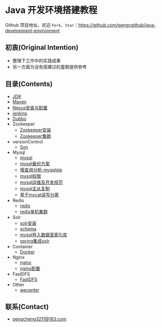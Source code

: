 # Java 开发环境搭建教程

Github 项目地址，欢迎 `Fork`、`Star`：<https://github.com/pengcgithub/java-development-environment>

## 初衷(Original Intention)

- 整理下工作中的实践成果
- 另一方面为没有搭建过的童鞋提供参考

## 目录(Contents)

- [JDK](jdk.md)
- [Maven](maven.md)
- [Nexus安装与配置](nexus.md)
- [jenkins](jenkins.md)
- [Dubbo](dubbo.md)
- Zookeeper
	- [Zookeeper安装](zookeeper/zookeeper.md)
	- [Zookeeper集群](zookeeper/zookeeper集群.md)
- versionControl
	- [Svn](svn.md)
- Mysql
	- [mysql](mysql/mysql安装.md)
	- [mysql备份方案](mysql/mysql备份.md)
	- [慢查询分析-mysqlsla](mysql/mysqlsla.md)
	- [mysql权限](mysql/mysql权限.md)
	- [mysql运维及开发规范](mysql/mysql运维及开发规范.md)
	- [mysql主从复制](mysql/mysql主从复制.md)
	- [基于mycat读写分离](mysql/mycat.md)
- Redis
	- [redis](redis/redis安装.md)
	- [redis单机集群](redis/redis单机集群.md)
- Solr
	- [solr安装](solr/solr安装.md)
	- [schema](solr/schema.md)
	- [mysql导入数据至索引库](solr/数据导入.md)
	- [spring集成solr](solr/spring集成solr.md)
- Container
	- [Docker](docker/docker安装.md)
- Nginx
	- [nginx](nginx/nginx.md)
	- [nginx配置](nginx/nginx配置.md)
- FastDFS
	- [FastDFS](fastDFS/fastdfs.md)
- Other
	- [wecenter](wecenter.md)

## 联系(Contact)

- [pengcheng3211@163.com](https://github.com/pengcgithub)
